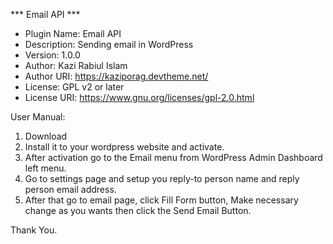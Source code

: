 *** Email API ***
 * Plugin Name: Email API
 * Description: Sending email in WordPress
 * Version: 1.0.0
 * Author: Kazi Rabiul Islam
 * Author URI: https://kaziporag.devtheme.net/
 * License: GPL v2 or later
 * License URI: https://www.gnu.org/licenses/gpl-2.0.html


User Manual:

1. Download
2. Install it to your wordpress website and activate.
3. After activation go to the Email menu from WordPress Admin Dashboard left menu. 
4. Go to settings page and setup you reply-to person name and reply person email address.
5. After that go to email page, click Fill Form button, Make necessary change as you wants then click the Send Email Button. 

Thank You.
